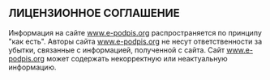 ## ЛИЦЕНЗИОННОЕ СОГЛАШЕНИЕ

Информация на сайте www.e-podpis.org распространяется по принципу "как есть". Авторы сайта www.e-podpis.org не несут ответственности за убытки, связанные с информацией, полученной с сайта. Сайт www.e-podpis.org может содержать некорректную или неактуальную информацию.
